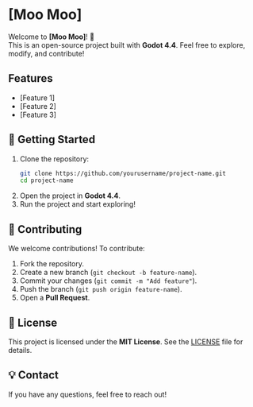 # [Moo Moo]

Welcome to **[Moo Moo]**! 🚀  
This is an open-source project built with **Godot 4.4**. Feel free to explore, modify, and contribute!

## Features
- [Feature 1]
- [Feature 2]
- [Feature 3]

## 🚀 Getting Started
1. Clone the repository:
   ```bash
   git clone https://github.com/yourusername/project-name.git
   cd project-name
   ```
2. Open the project in **Godot 4.4**.
3. Run the project and start exploring!

## 🤝 Contributing
We welcome contributions! To contribute:
1. Fork the repository.
2. Create a new branch (`git checkout -b feature-name`).
3. Commit your changes (`git commit -m "Add feature"`).
4. Push the branch (`git push origin feature-name`).
5. Open a **Pull Request**.

## 📜 License
This project is licensed under the **MIT License**. See the [LICENSE](LICENSE) file for details.

## 💡 Contact
If you have any questions, feel free to reach out!
